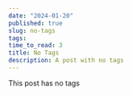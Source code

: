 ```yaml
---
date: "2024-01-20"
published: true
slug: no-tags
tags:
time_to_read: 3
title: No Tags
description: A post with no tags
---
```


This post has no tags